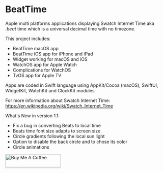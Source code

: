 # BeatTime

Apple multi platforms applications displaying Swatch Internet Time aka *.beat* time which is a universal decimal time with no timezone.

This project includes:
- BeatTime macOS app
- BeatTime iOS app for iPhone and iPad
- Widget working for macOS and iOS
- WatchOS app for Apple Watch
- Complications for WatchOS
- TvOS app for Apple TV


Apps are coded in Swift language using AppKit/Cocoa (macOS), SwiftUI, WidgetKit, WatchKit and ClockKit modules

For more information about Swatch Internet Time:
https://en.wikipedia.org/wiki/Swatch_Internet_Time

What's New in version 1.1:
- Fix a bug in converting Beats to local time
- Beats time font size adapts to screen size
- Circle gradients following the local sun light
- Option to disable the back circle and to chose its color
- Circle animations

<a href="https://www.buymeacoffee.com/0TC98Sk" target="_blank"><img src="https://www.buymeacoffee.com/assets/img/custom_images/orange_img.png" alt="Buy Me A Coffee" style="height: 41px !important;width: 174px !important;box-shadow: 0px 3px 2px 0px rgba(190, 190, 190, 0.5) !important;-webkit-box-shadow: 0px 3px 2px 0px rgba(190, 190, 190, 0.5) !important;" ></a>
